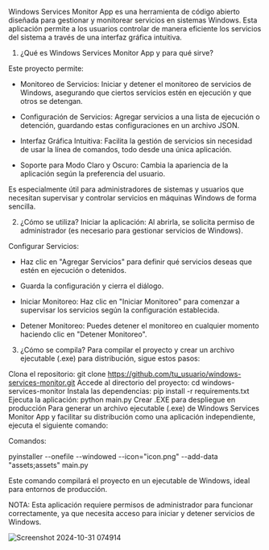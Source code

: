 Windows Services Monitor App es una herramienta de código abierto diseñada para gestionar y monitorear servicios en sistemas Windows. Esta aplicación permite a los usuarios controlar de manera eficiente los servicios del sistema a través de una interfaz gráfica intuitiva.

1. ¿Qué es Windows Services Monitor App y para qué sirve?

Este proyecto permite:

- Monitoreo de Servicios: Iniciar y detener el monitoreo de servicios de Windows, asegurando que ciertos servicios estén en ejecución y que otros se detengan.

- Configuración de Servicios: Agregar servicios a una lista de ejecución o detención, guardando estas configuraciones en un archivo JSON.

- Interfaz Gráfica Intuitiva: Facilita la gestión de servicios sin necesidad de usar la línea de comandos, todo desde una única aplicación.

- Soporte para Modo Claro y Oscuro: Cambia la apariencia de la aplicación según la preferencia del usuario.

Es especialmente útil para administradores de sistemas y usuarios que necesitan supervisar y controlar servicios en máquinas Windows de forma sencilla.

2. ¿Cómo se utiliza?
Iniciar la aplicación: Al abrirla, se solicita permiso de administrador (es necesario para gestionar servicios de Windows).

Configurar Servicios:

- Haz clic en "Agregar Servicios" para definir qué servicios deseas que estén en ejecución o detenidos.

- Guarda la configuración y cierra el diálogo.
  
- Iniciar Monitoreo: Haz clic en "Iniciar Monitoreo" para comenzar a supervisar los servicios según la configuración establecida.

- Detener Monitoreo: Puedes detener el monitoreo en cualquier momento haciendo clic en "Detener Monitoreo".

3. ¿Cómo se compila?
Para compilar el proyecto y crear un archivo ejecutable (.exe) para distribución, sigue estos pasos:

Clona el repositorio: git clone https://github.com/tu_usuario/windows-services-monitor.git
Accede al directorio del proyecto: cd windows-services-monitor
Instala las dependencias: pip install -r requirements.txt
Ejecuta la aplicación: python main.py
Crear .EXE para despliegue en producción
Para generar un archivo ejecutable (.exe) de Windows Services Monitor App y facilitar su distribución como una aplicación independiente, ejecuta el siguiente comando:

Comandos:

pyinstaller --onefile --windowed --icon="icon.png" --add-data "assets;assets" main.py

Este comando compilará el proyecto en un ejecutable de Windows, ideal para entornos de producción.

NOTA:
Esta aplicación requiere permisos de administrador para funcionar correctamente, ya que necesita acceso para iniciar y detener servicios de Windows.

![Screenshot 2024-10-31 074914](https://github.com/user-attachments/assets/5ee76794-2d36-41ee-b1a0-2f5a76c43906)



